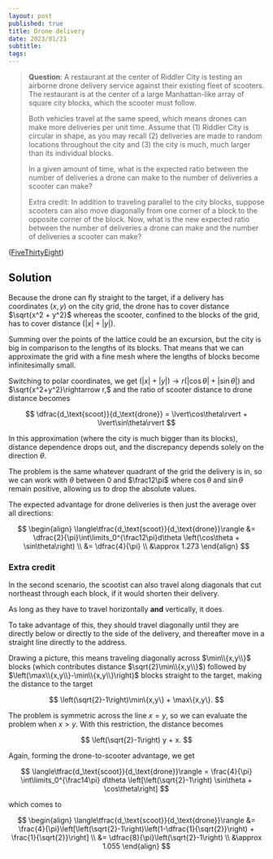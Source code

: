 ```yaml
---
layout: post
published: true
title: Drone delivery
date: 2023/01/21
subtitle:
tags:
---
```


>**Question**: A  restaurant at the center of Riddler City is testing an airborne drone delivery service against their existing fleet of scooters. The restaurant is at the center of a large Manhattan-like array of square city blocks, which the scooter must follow.
>
>Both vehicles travel at the same speed, which means drones can make more deliveries per unit time. Assume that (1) Riddler City is circular in shape, as you may recall (2) deliveries are made to random locations throughout the city and (3) the city is much, much larger than its individual blocks.
>
>In a given amount of time, what is the expected ratio between the number of deliveries a drone can make to the number of deliveries a scooter can make?
>
>Extra credit: In addition to traveling parallel to the city blocks, suppose scooters can also move diagonally from one corner of a block to the opposite corner of the block. Now, what is the new expected ratio between the number of deliveries a drone can make and the number of deliveries a scooter can make?

<!--more-->

([FiveThirtyEight](https://fivethirtyeight.com/features/can-you-make-a-speedy-delivery/))

## Solution

Because the drone can fly straight to the target, if a delivery has coordinates $(x,y)$ on the city grid, the drone has to cover distance $\sqrt{x^2 + y^2}$ whereas the scooter, confined to the blocks of the grid, has to cover distance $\left(\lvert x\rvert + \lvert y\rvert\right).$

Summing over the points of the lattice could be an excursion, but the city is big in comparison to the lengths of its blocks. That means that we can approximate the grid with a fine mesh where the lengths of blocks become infinitesimally small. 

Switching to polar coordinates, we get $\left(\lvert x\rvert + \lvert y\rvert\right) \rightarrow r\left(\lvert\cos\theta\rvert+ \lvert\sin\theta\rvert\right)$ and $\sqrt{x^2+y^2}\rightarrow r,$ and the ratio of scooter distance to drone distance becomes

$$
  \dfrac{d_\text{scoot}}{d_\text{drone}} = \lvert\cos\theta\rvert + \lvert\sin\theta\rvert
$$

In this approximation (where the city is much bigger than its blocks), distance dependence drops out, and the discrepancy depends solely on the direction $\theta.$

The problem is the same whatever quadrant of the grid the delivery is in, so we can work with $\theta$ between $0$ and $\frac12\pi$ where $\cos\theta$ and $\sin\theta$ remain positive, allowing us to drop the absolute values.

The expected advantage for drone deliveries is then just the average over all directions:

$$
  \begin{align}
    \langle\tfrac{d_\text{scoot}}{d_\text{drone}}\rangle &= \dfrac{2}{\pi}\int\limits_0^{\frac12\pi}d\theta \left(\cos\theta + \sin\theta\right) \\
    &= \dfrac{4}{\pi} \\
    &\approx 1.273
  \end{align}
$$

### Extra credit

In the second scenario, the scootist can also travel along diagonals that cut northeast through each block, if it would shorten their delivery. 

As long as they have to travel horizontally **and** vertically, it does.

To take advantage of this, they should travel diagonally until they are directly below or directly to the side of the delivery, and thereafter move in a straight line directly to the address.

Drawing a picture, this means traveling diagonally across $\min\\{x,y\\}$ blocks (which contributes distance $\sqrt{2}\min\\{x,y\\}$) followed by $\left(\max\\{x,y\\}-\min\\{x,y\\}\right)$ blocks straight to the target, making the distance to the target

$$
  \left(\sqrt{2}-1\right)\min\{x,y\} + \max\{x,y\}.
$$

The problem is symmetric across the line $x = y,$ so we can evaluate the problem when $x > y.$ With this restriction, the distance becomes

$$
  \left(\sqrt{2}-1\right) y + x.
$$

Again, forming the drone-to-scooter advantage, we get

$$
  \langle\tfrac{d_\text{scoot}}{d_\text{drone}}\rangle = \frac{4}{\pi} \int\limits_0^{\frac14\pi} d\theta \left[\left(\sqrt{2}-1\right) \sin\theta + \cos\theta\right]
$$

which comes to 

$$ 
  \begin{align}
    \langle\tfrac{d_\text{scoot}}{d_\text{drone}}\rangle &= \frac{4}{\pi}\left[\left(\sqrt{2}-1\right)\left(1-\dfrac{1}{\sqrt{2}}\right) + \frac{1}{\sqrt{2}}\right] \\
    &= \dfrac{8}{\pi}\left(\sqrt{2}-1\right) \\
    &\approx 1.055
  \end{align}
$$

<br>
